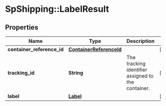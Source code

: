 # SpShipping::LabelResult

## Properties
Name | Type | Description | Notes
------------ | ------------- | ------------- | -------------
**container_reference_id** | [**ContainerReferenceId**](ContainerReferenceId.md) |  | [optional] 
**tracking_id** | **String** | The tracking identifier assigned to the container. | [optional] 
**label** | [**Label**](Label.md) |  | [optional] 

